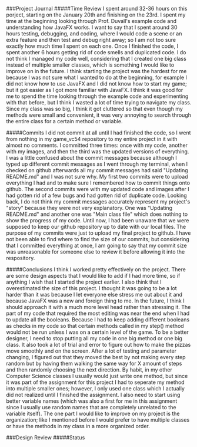 ###Project Journal
#####Time Review
I spent around 32-36 hours on this porject, starting on the January 20th and finishing on the 23rd. I spent my time at the beginning looking through Prof. Duvall's example code and understanding how JavaFX works. I want to say that I spent around 30 hours testing, debugging, and coding, where I would code a scene or an extra feature and then test and debug right away; so I am not too sure exactly how much time I spent on each one. Once I finished the code, I spent another 6 hours getting rid of code smells and duplicated code. I do not think I managed my code well, considering that I created one big class instead of multiple smaller classes, which is something I would like to improve on in the future. I think starting the project was the hardest for me because I was not sure what I wanted to do at the beginning, for example I did not know how to use JavaFX and I did not know how to start my game; but it got easier as I got more familiar with JavaFX. I think it was good for me to spend the time looking through the example code and experimenting with that before, but I think I wasted a lot of time trying to navigate my class. Since my class was so big, I think it got cluttered so that even though my methods were small and convenient, it was very annoying to search through the entire class for a certain method or variable.

#####Commits
I did not commit at all until I had finished the code, so I went from nothing in my game_vc54 repository to my entire project in it with almost no comments. I committed three times: once with my code, another with my images, and then the third was the updated versions of everything. I was a little confused about the commit messages because although I typed up different commit messages as I went through my terminal, when I checked on github afterwards all my commit messages had said "Updating README.md" and I was not sure why. My first two commits were to upload everything I had and to make sure I remembered how to commit things onto github. The second commits were with my updated code and images after I had gotten rid of a few bugs and had gotten rid of duplicate code. Looking back, I do not think my commit messages accurately represent my project's "story" because they were not very explanatory. One was "Updating README.md" and another one was "Main class file" which does nothing to show the progress of my code. Until now, I had been unaware that we were supposed to keep our github repository up to date with our local files. The purpose of my commits were just to upload my final project to github. I have not been able to find where to find the size of our commits; but considering that I committed everything at once, I am going to say that my commit size was unreasonable for someone else to review it before allowing it into the respository. 

#####Conclusions
I think I worked pretty effectively on the project. There are some design aspects that I would like to add if I had more time, so if anything I wish that I started the project earlier. I also think that I overestimated the size of this project. I thought it was going to be a lot harder than it was because I let everyone else stress me out about it and because JavaFX was a new and foreign thing to me. In the future, I think I should approach it with a much more level head rather than stressing it. The part of my code that required the most editing was near the end when I had to update all the booleans. Because I had to keep adding different booleans as checks in my code so that certain methods called in my step() method would not be run unless I was on a certain level of the game. To be a better designer, I need to stop putting all my code in one big method or one big class. It also took a lot of trial and error to figure out how to make the pizzas move smoothly and on the screen. After a lot of testing and parameter changing, I figured out that they moved the best by not making every step random but by having them walking the same way for X amount of steps and then randomly choosing the next direction. By habit, in my other Computer Science classes I usually would just write one method, but since it was part of the assignment for this project I had to seperate my method into multiple smaller ones; however, I only used one class which I actually did not realized until I finished the assignment. I also need to start using better variable names (which was also a first for me in this assignment since I usually use random names that are completely unrelated to the variable itself). The one part I would like to improve on my project is the organization; like I mentioned before I would prefer to have multiple classes or have the methods in my class in a more organized order.


###Design Review
#####Status
